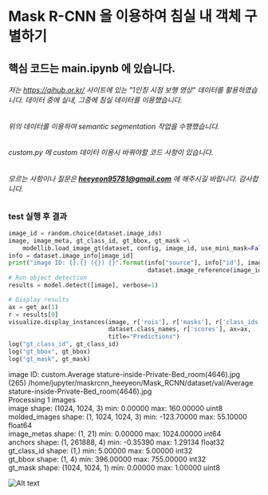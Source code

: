 # Mask R-CNN 을 이용하여 침실 내 객체 구별하기

## 핵심 코드는 main.ipynb 에 있습니다.

###### 저는 https://aihub.or.kr/ 사이트에 있는 "1인칭 시점 보행 영상" 데이터를 활용하였습니다. 데이터 중에 실내, 그중에 침실 데이터를 이용했습니다.
###### 위의 데이터를 이용하여 semantic segmentation 작업을 수행했습니다. 
###### custom.py 에 custom 데이터 이용시 바꿔야할 코드 사항이 있습니다. 
###### 모르는 사항이나 질문은 **heeyeon95781@gmail.com** 에 해주시길 바랍니다. 감사합니다.

### test 실행 후 결과 

```python
image_id = random.choice(dataset.image_ids)
image, image_meta, gt_class_id, gt_bbox, gt_mask =\
    modellib.load_image_gt(dataset, config, image_id, use_mini_mask=False)
info = dataset.image_info[image_id]
print("image ID: {}.{} ({}) {}".format(info["source"], info["id"], image_id, 
                                       dataset.image_reference(image_id)))
# Run object detection
results = model.detect([image], verbose=1)

# Display results
ax = get_ax(1)
r = results[0]
visualize.display_instances(image, r['rois'], r['masks'], r['class_ids'], 
                            dataset.class_names, r['scores'], ax=ax,
                            title="Predictions")
log("gt_class_id", gt_class_id)
log("gt_bbox", gt_bbox)
log("gt_mask", gt_mask)

```
image ID: custom.Average stature-inside-Private-Bed_room(4646).jpg (265) /home/jupyter/maskrcnn_heeyeon/Mask_RCNN/dataset/val/Average stature-inside-Private-Bed_room(4646).jpg   
Processing 1 images   
image                       shape: (1024, 1024, 3)          min:    0.00000     max:  160.00000  uint8   
molded_images               shape: (1, 1024, 1024, 3)       min: -123.70000     max:   55.10000  float64   
image_metas                 shape: (1, 21)                  min:    0.00000     max: 1024.00000  int64   
anchors                     shape: (1, 261888, 4)           min:   -0.35390     max:    1.29134  float32   
gt_class_id                 shape: (1,)                     min:    5.00000     max:    5.00000  int32   
gt_bbox                     shape: (1, 4)                   min:  396.00000     max:  755.00000  int32   
gt_mask                     shape: (1024, 1024, 1)          min:    0.00000     max:    1.00000  uint8   



![Alt text](/path/to/img.jpg)
